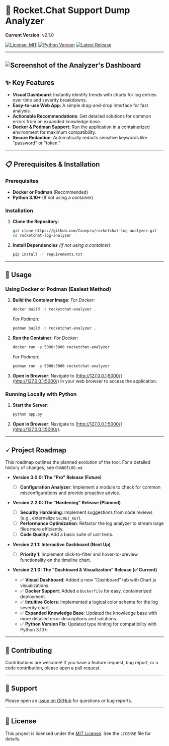 # 🚀 Rocket.Chat Support Dump Analyzer

**Current Version:** v2.1.0

[![License: MIT](https://img.shields.io/badge/License-MIT-yellow.svg)](https://opensource.org/licenses/MIT)
[![Python Version](https://img.shields.io/badge/Python-3.10%2B-blue.svg)](https://www.python.org/downloads/)
[![Latest Release](https://img.shields.io/github/v/release/Canepro/rocketchat-log-analyzer?label=Latest%20Release\&color=brightgreen)](https://github.com/Canepro/rocketchat-log-analyzer/releases)

---

## ![Screenshot of the Analyzer's Dashboard](https://github.com/user-attachments/assets/419f31b5-36ea-47e4-b731-cb675f578889)

## ✨ Key Features

* **Visual Dashboard**: Instantly identify trends with charts for log entries over time and severity breakdowns.
* **Easy-to-use Web App**: A simple drag-and-drop interface for fast analysis.
* **Actionable Recommendations**: Get detailed solutions for common errors from an expanded knowledge base.
* **Docker & Podman Support**: Run the application in a containerized environment for maximum compatibility.
* **Secure Redaction**: Automatically redacts sensitive keywords like "password" or "token."

---

## 📋 Prerequisites & Installation

### **Prerequisites**

* **Docker or Podman** (Recommended)
* **Python 3.10+** (If not using a container)

### **Installation**

1. **Clone the Repository**:

   ```bash
   git clone https://github.com/Canepro/rocketchat-log-analyzer.git
   cd rocketchat-log-analyzer
   ```

2. **Install Dependencies** *(if not using a container)*:

   ```bash
   pip install -r requirements.txt
   ```

---

## 🚀 Usage

### **Using Docker or Podman (Easiest Method)**

1. **Build the Container Image**:
   *For Docker:*

   ```bash
   docker build -t rocketchat-analyzer .
   ```

   *For Podman:*

   ```bash
   podman build -t rocketchat-analyzer .
   ```

2. **Run the Container**:
   *For Docker:*

   ```bash
   docker run -p 5000:5000 rocketchat-analyzer
   ```

   *For Podman:*

   ```bash
   podman run -p 5000:5000 rocketchat-analyzer
   ```

3. **Open in Browser**:
   Navigate to [http://127.0.0.1:5000/](http://127.0.0.1:5000/) in your web browser to access the application.

### **Running Locally with Python**

1. **Start the Server**:

   ```bash
   python app.py
   ```

2. **Open in Browser**:
   Navigate to [http://127.0.0.1:5000/](http://127.0.0.1:5000/).

---

## 🗸️ Project Roadmap

This roadmap outlines the planned evolution of the tool. For a detailed history of changes, see `CHANGELOG.md`.

* **Version 3.0.0: The "Pro" Release (Future)**

  * [ ] **Configuration Analyzer**: Implement a module to check for common misconfigurations and provide proactive advice.

* **Version 2.2.0: The "Hardening" Release (Planned)**

  * [ ] **Security Hardening**: Implement suggestions from code reviews (e.g., externalize `SECRET_KEY`).
  * [ ] **Performance Optimization**: Refactor the log analyzer to stream large files more efficiently.
  * [ ] **Code Quality**: Add a basic suite of unit tests.

* **Version 2.1.1: Interactive Dashboard (Next Up)**

  * [ ] **Priority 1**: Implement click-to-filter and hover-to-preview functionality on the timeline chart.

* **Version 2.1.0: The "Dashboard & Visualization" Release (✅ Current)**

  * ✅ **Visual Dashboard**: Added a new "Dashboard" tab with Chart.js visualizations.
  * ✅ **Docker Support**: Added a `Dockerfile` for easy, containerized deployment.
  * ✅ **Intuitive Colors**: Implemented a logical color scheme for the log severity chart.
  * ✅ **Expanded Knowledge Base**: Updated the knowledge base with more detailed error descriptions and solutions.
  * ✅ **Python Version Fix**: Updated type hinting for compatibility with Python 3.10+.

---

## 🤝 Contributing

Contributions are welcome! If you have a feature request, bug report, or a code contribution, please open a pull request.

---

## 🚐 Support

Please open an [issue on GitHub](https://github.com/Canepro/rocketchat-log-analyzer/issues) for questions or bug reports.

---

## 📄 License

This project is licensed under the [MIT License](https://opensource.org/licenses/MIT). See the `LICENSE` file for details.
